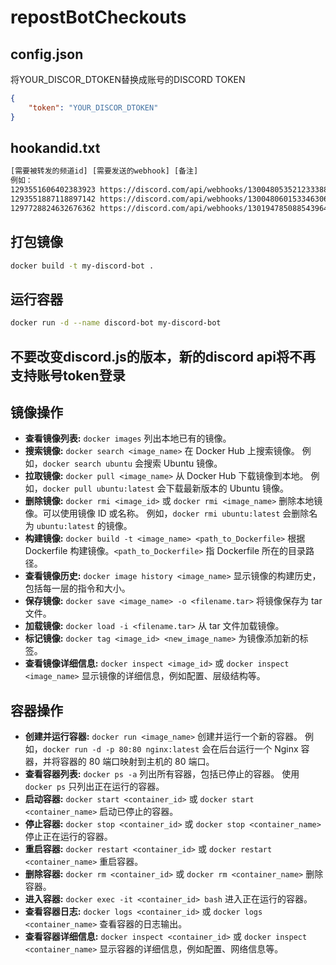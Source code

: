 # repostBotCheckouts

## config.json

将YOUR_DISCOR_DTOKEN替换成账号的DISCORD TOKEN

```json
{
    "token": "YOUR_DISCOR_DTOKEN"
}
```

## hookandid.txt

```txt
[需要被转发的频道id] [需要发送的webhook] [备注]
例如：
1293551606402383923 https://discord.com/api/webhooks/1300480535212333886/RdJNETSLHznu8ZLWDtzzG1jgk745k3o2sUtiWUdXm5KsjlRfSyfDQBzYPTRqc1mtSCPW lazada-my
1293551887118897142 https://discord.com/api/webhooks/1300480601533463063/JLu5ls4qhpudhRGNwX05-Gi2ULoYRIDmz6lxB3OK6p8TrvAvYs71LmVH0YG2Xkt51h4m lazada-th
1297728824632676362 https://discord.com/api/webhooks/13019478508854396439/YqQCauCFGKpCb3D95OgWp73V7Aa39UfAX7r8WTjhFG2TO0QmCoUGEBLktpMkDHVGl47j lazada-vn

```

## 打包镜像

```bash
docker build -t my-discord-bot .
```

## 运行容器

```bash
docker run -d --name discord-bot my-discord-bot
```

## 不要改变discord.js的版本，新的discord api将不再支持账号token登录

## 镜像操作

* **查看镜像列表:** `docker images`  列出本地已有的镜像。
* **搜索镜像:** `docker search <image_name>`  在 Docker Hub 上搜索镜像。 例如，`docker search ubuntu` 会搜索 Ubuntu 镜像。
* **拉取镜像:** `docker pull <image_name>` 从 Docker Hub 下载镜像到本地。 例如，`docker pull ubuntu:latest` 会下载最新版本的 Ubuntu 镜像。
* **删除镜像:** `docker rmi <image_id>` 或 `docker rmi <image_name>` 删除本地镜像。可以使用镜像 ID 或名称。  例如，`docker rmi ubuntu:latest` 会删除名为 `ubuntu:latest` 的镜像。
* **构建镜像:** `docker build -t <image_name> <path_to_Dockerfile>`  根据 Dockerfile 构建镜像。`<path_to_Dockerfile>` 指 Dockerfile 所在的目录路径。
* **查看镜像历史:** `docker image history <image_name>` 显示镜像的构建历史，包括每一层的指令和大小。
* **保存镜像:** `docker save <image_name> -o <filename.tar>` 将镜像保存为 tar 文件。
* **加载镜像:** `docker load -i <filename.tar>` 从 tar 文件加载镜像。
* **标记镜像:** `docker tag <image_id> <new_image_name>` 为镜像添加新的标签。
* **查看镜像详细信息:** `docker inspect <image_id>` 或 `docker inspect <image_name>`  显示镜像的详细信息，例如配置、层级结构等。

## 容器操作

* **创建并运行容器:** `docker run <image_name>`  创建并运行一个新的容器。 例如，`docker run -d -p 80:80 nginx:latest` 会在后台运行一个 Nginx 容器，并将容器的 80 端口映射到主机的 80 端口。
* **查看容器列表:** `docker ps -a`  列出所有容器，包括已停止的容器。 使用 `docker ps` 只列出正在运行的容器。
* **启动容器:** `docker start <container_id>` 或 `docker start <container_name>` 启动已停止的容器。
* **停止容器:** `docker stop <container_id>` 或 `docker stop <container_name>` 停止正在运行的容器。
* **重启容器:** `docker restart <container_id>` 或 `docker restart <container_name>` 重启容器。
* **删除容器:** `docker rm <container_id>` 或 `docker rm <container_name>` 删除容器。
* **进入容器:** `docker exec -it <container_id> bash`  进入正在运行的容器。
* **查看容器日志:** `docker logs <container_id>` 或 `docker logs <container_name>` 查看容器的日志输出。
* **查看容器详细信息:** `docker inspect <container_id>` 或 `docker inspect <container_name>` 显示容器的详细信息，例如配置、网络信息等。
